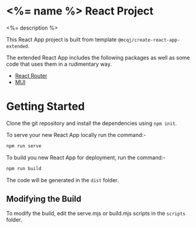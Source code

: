 # <%= name %> React Project
<%= description %>

This React App project is built from template `@mcqj/create-react-app-extended`.

The extended React App includes the following packages as well as some code
that uses them in a rudimentary way.

- [React Router](https://reactrouter.com/en/main)
- [MUI](https://mui.com/)

# Getting Started
Clone the git repository and install the dependencies using `npm init`.

To serve your new React App locally run the command:-

```bash
npm run serve
```

To build you new React App for deployment, run the command:-

```bash
npm run build
```

The code will be generated in the `dist` folder.

## Modifying the Build
To modify the build, edit the serve.mjs or build.mjs scripts in the `scripts`
folder.


